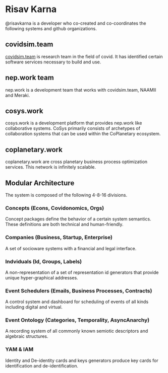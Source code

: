 # Risav Karna

@risavkarna is a developer who co-created and co-coordinates the following systems and github organizations.

## covidsim.team

[covidsim.team]("https://www.covidsim.team") is research team in the field of covid. It has identified certain software services necessary to build and use.

## nep.work team

nep.work is a development team that works with covidsim.team, NAAMII and Meraki.

## cosys.work

cosys.work is a development platform that provides nep.work like collaborative systems. CoSys primarily consists of archetypes of collaboration systems that can be used within the CoPlanetary ecosystem.

## coplanetary.work

coplanetary.work are cross planetary business process optimization services. This network is infinitely scalable.

## Modular Architecture

The system is composed of the following 4-8-16 divisions.

### Concepts (Econs, Covidonomics, Orgs)

Concept packages define the behavior of a certain system semantics. These definitions are both technical and human-friendly.

### Companies (Business, Startup, Enterprise)

A set of socioware systems with a financial and legal interface.

### Indviduals (Id, Groups, Labels)

A non-representation of a set of representation id generators that provide unique hyper-graphical addresses.

### Event Schedulers (Emails, Business Processes, Contracts)

A control system and dashboard for scheduling of events of all kinds including digital and virtual.

### Event Ontology (Categories, Temporality, AsyncAnarchy)

A recording system of all commonly known semiotic descriptors and algebraic structures.

### YAM & IAM

Identity and De-identity cards and keys generators produce key cards for identification and de-identification.

